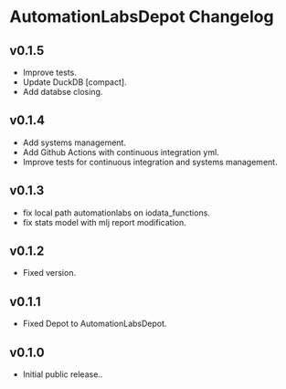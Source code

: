 # AutomationLabsDepot Changelog

## v0.1.5

* Improve tests.
* Update DuckDB [compact].
* Add databse closing.

## v0.1.4

* Add systems management.
* Add Github Actions with continuous integration yml.
* Improve tests for continuous integration and systems management.

## v0.1.3

* fix local path automationlabs on iodata_functions.
* fix stats model with mlj report modification.

## v0.1.2

 * Fixed version.

## v0.1.1

 * Fixed Depot to AutomationLabsDepot.

## v0.1.0

* Initial public release..
